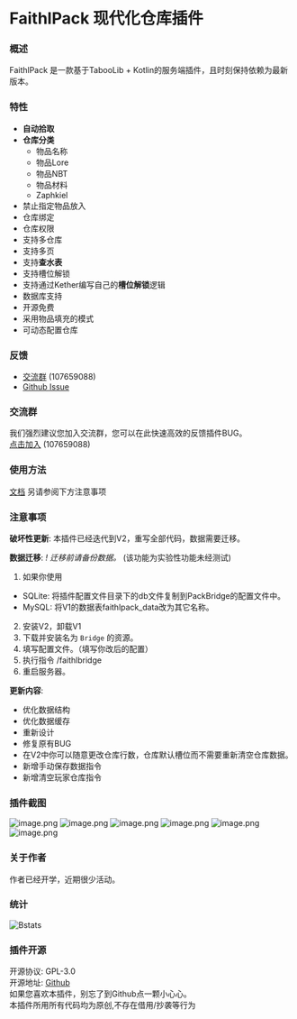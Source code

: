 # FaithlPack 现代化仓库插件

### 概述
FaithlPack 是一款基于TabooLib + Kotlin的服务端插件，且时刻保持依赖为最新版本。

### 特性
- **自动拾取**
- **仓库分类**
  - 物品名称
  - 物品Lore
  - 物品NBT
  - 物品材料
  - Zaphkiel
- 禁止指定物品放入
- 仓库绑定
- 仓库权限
- 支持多仓库
- 支持多页
- 支持**查水表**
- 支持槽位解锁
- 支持通过Kether编写自己的**槽位解锁**逻辑
- 数据库支持
- 开源免费
- 采用物品填充的模式
- 可动态配置仓库

### 反馈
- [交流群](https://jq.qq.com/?_wv=1027&k=zYnpVX42) (107659088)
- [Github Issue](https://github.com/Leosouthey/FaithlPack/issues)

### 交流群
我们强烈建议您加入交流群，您可以在此快速高效的反馈插件BUG。  
[点击加入](https://jq.qq.com/?_wv=1027&k=zYnpVX42) (107659088)

### 使用方法
[文档](https://pack.faithl.com)
另请参阅下方注意事项

### 注意事项
**破坏性更新**:
本插件已经迭代到V2，重写全部代码，数据需要迁移。

**数据迁移**:
*! 迁移前请备份数据。* (该功能为实验性功能未经测试)
1. 如果你使用
  - SQLite: 将插件配置文件目录下的db文件复制到PackBridge的配置文件中。
  - MySQL: 将V1的数据表faithlpack_data改为其它名称。
2. 安装V2，卸载V1
3. 下载并安装名为 `Bridge` 的资源。
4. 填写配置文件。（填写你改后的配置）
5. 执行指令 /faithlbridge
6. 重启服务器。

**更新内容**:
- 优化数据结构
- 优化数据缓存
- 重新设计
- 修复原有BUG
- 在V2中你可以随意更改仓库行数，仓库默认槽位而不需要重新清空仓库数据。
- 新增手动保存数据指令
- 新增清空玩家仓库指令

### 插件截图
![image.png](https://attachment.mcbbs.net/public/resource/6760524e-b605-4e21-853c-def7969f0f2b.png)
![image.png](https://attachment.mcbbs.net/public/resource/6b6baf5a-d032-4a7f-b2f8-b26c50904524.png)
![image.png](https://attachment.mcbbs.net/public/resource/84cc510d-93f2-4e93-a2bb-4920f40def21.png)
![image.png](https://attachment.mcbbs.net/public/resource/310cd0ca-263d-4dfe-affa-5369e6bdff3f.png)
![image.png](https://attachment.mcbbs.net/public/resource/00cd0718-85d7-4410-be54-3f07d53889c9.png)
![image.png](https://attachment.mcbbs.net/public/resource/47fdae37-099b-4cff-a3ab-56fdceb12aa8.png)

### 关于作者
作者已经开学，近期很少活动。

### 统计
![Bstats](https://bstats.org/signatures/bukkit/FaithlPack.svg)

### 插件开源
开源协议: GPL-3.0  
开源地址: [Github](https://github.com/Leosouthey/FaithlPack/)  
如果您喜欢本插件，别忘了到Github点一颗小心心。  
本插件所用所有代码均为原创,不存在借用/抄袭等行为  